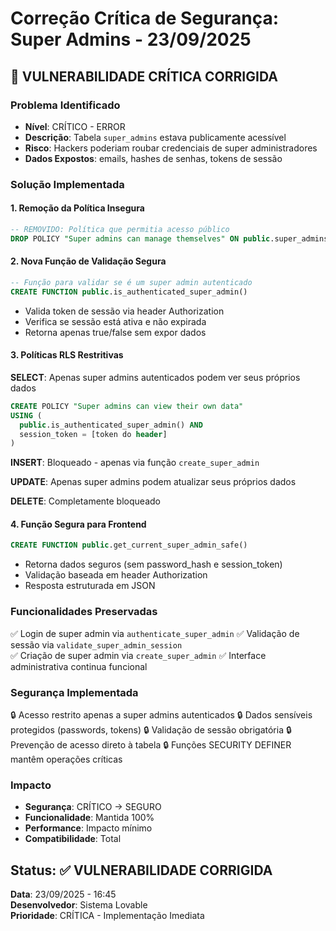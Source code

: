 # Correção Crítica de Segurança: Super Admins - 23/09/2025

## 🚨 VULNERABILIDADE CRÍTICA CORRIGIDA

### Problema Identificado
- **Nível**: CRÍTICO - ERROR
- **Descrição**: Tabela `super_admins` estava publicamente acessível
- **Risco**: Hackers poderiam roubar credenciais de super administradores
- **Dados Expostos**: emails, hashes de senhas, tokens de sessão

### Solução Implementada

#### 1. Remoção da Política Insegura
```sql
-- REMOVIDO: Política que permitia acesso público
DROP POLICY "Super admins can manage themselves" ON public.super_admins;
```

#### 2. Nova Função de Validação Segura
```sql
-- Função para validar se é um super admin autenticado
CREATE FUNCTION public.is_authenticated_super_admin()
```
- Valida token de sessão via header Authorization
- Verifica se sessão está ativa e não expirada
- Retorna apenas true/false sem expor dados

#### 3. Políticas RLS Restritivas

**SELECT**: Apenas super admins autenticados podem ver seus próprios dados
```sql
CREATE POLICY "Super admins can view their own data"
USING (
  public.is_authenticated_super_admin() AND
  session_token = [token do header]
)
```

**INSERT**: Bloqueado - apenas via função `create_super_admin`

**UPDATE**: Apenas super admins podem atualizar seus próprios dados

**DELETE**: Completamente bloqueado

#### 4. Função Segura para Frontend
```sql
CREATE FUNCTION public.get_current_super_admin_safe()
```
- Retorna dados seguros (sem password_hash e session_token)
- Validação baseada em header Authorization
- Resposta estruturada em JSON

### Funcionalidades Preservadas
✅ Login de super admin via `authenticate_super_admin`
✅ Validação de sessão via `validate_super_admin_session`  
✅ Criação de super admin via `create_super_admin`
✅ Interface administrativa continua funcional

### Segurança Implementada
🔒 Acesso restrito apenas a super admins autenticados
🔒 Dados sensíveis protegidos (passwords, tokens)
🔒 Validação de sessão obrigatória
🔒 Prevenção de acesso direto à tabela
🔒 Funções SECURITY DEFINER mantêm operações críticas

### Impacto
- **Segurança**: CRÍTICO → SEGURO
- **Funcionalidade**: Mantida 100%
- **Performance**: Impacto mínimo
- **Compatibilidade**: Total

## Status: ✅ VULNERABILIDADE CORRIGIDA

**Data**: 23/09/2025 - 16:45  
**Desenvolvedor**: Sistema Lovable  
**Prioridade**: CRÍTICA - Implementação Imediata